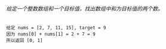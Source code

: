 ###### 给定一个整数数组和一个目标值，找出数组中和为目标值的两个数。
    给定 nums = [2, 7, 11, 15], target = 9
    因为 nums[0] + nums[1] = 2 + 7 = 9
    所以返回 [0, 1]